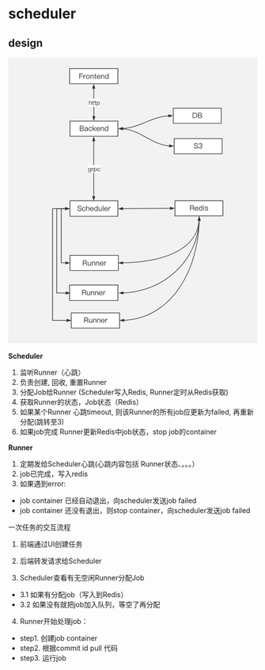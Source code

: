 # scheduler

## design
![architecture](images/scheduler.png)

**Scheduler**
1. 监听Runner（心跳）
2. 负责创建, 回收, 重置Runner
3. 分配Job给Runner (Scheduler写入Redis, Runner定时从Redis获取)
4. 获取Runner的状态，Job状态（Redis）
5. 如果某个Runner 心跳timeout, 则该Runner的所有job应更新为failed, 再重新分配(跳转至3)
6. 如果job完成 Runner更新Redis中job状态，stop job的container

**Runner**
1. 定期发给Scheduler心跳(心跳内容包括 Runner状态、。。。）
2. job已完成，写入redis
3. 如果遇到error:
- job container 已经自动退出，向scheduler发送job failed
- job container 还没有退出，则stop container，向scheduler发送job failed

一次任务的交互流程
1. 前端通过UI创建任务

2. 后端转发请求给Scheduler

3. Scheduler查看有无空闲Runner分配Job
- 3.1 如果有分配job（写入到Redis）
- 3.2 如果没有就把job加入队列，等空了再分配

4. Runner开始处理job：
- step1. 创建job container
- step2. 根据commit id pull 代码
- step3. 运行job
